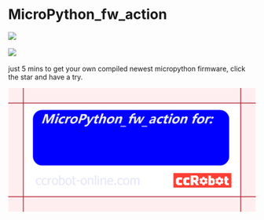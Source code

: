 # MicroPython_fw_action

![](https://img.shields.io/badge/PYBV11-OK-yellowgreen)

![](https://img.shields.io/badge/ESP32-ing-yellowgreen)

just 5 mins to get your own compiled newest micropython firmware, click the star and have a try.

![](MicroPython_fw_action_card.png)



